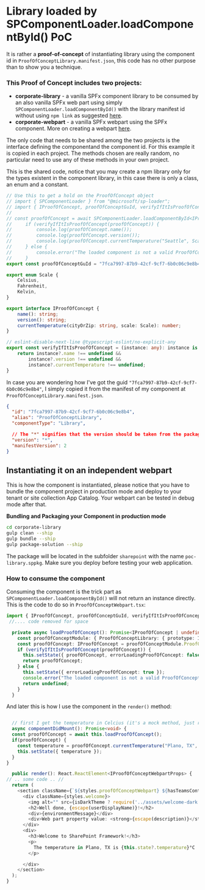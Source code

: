 # Library loaded by SPComponentLoader.loadComponentById() PoC

It is rather a **proof-of-concept** of instantiating library using the component id in ```ProofOfConceptLibrary.manifest.json```, this code has no other purpose than to show you a technique.

### This Proof of Concept includes two projects:

- **corporate-library** - a vanilla SPFx component library to be consumed by an also vanilla SPFx web part using simply ```SPComponentLoader.loadComponentById()``` with the library manifest id without using ```npm link``` as suggested [here](https://learn.microsoft.com/en-us/sharepoint/dev/spfx/library-component-tutorial).
- **corporate-webpart** - a vanilla SPFx webpart using the SPFx component. More on creating a webpart [here](https://learn.microsoft.com/en-us/sharepoint/dev/spfx/web-parts/get-started/build-a-hello-world-web-part#to-create-a-new-web-part-project).


The only code that needs to be shared among the two projects is the interface defining the componentand the component id. For this example it is copied in each project. The methods chosen are really random, no particular need to use any of these methods in your own project.

This is the shared code, notice that you may create a npm library only for the types existent in the component library, in this case there is only a class, an enum and a constant.

```typescript
// Use this to get a hold on the ProofOfConcept object
// import { SPComponentLoader } from "@microsoft/sp-loader";
// import { IProofOfConcept, proofOfConceptGuId, verifyIfItIsProofOfConcept } from "../common/ProofOfConceptTypes";
//
// const proofOfConcept = await SPComponentLoader.loadComponentById<IProofOfConcept>(proofOfConceptGuId); {
//     if (verifyIfItIsProofOfConcept(proofOfConcept)) {
//         console.log(proofOfConcept.name());
//         console.log(proofOfConcept.version());
//         console.log(proofOfConcept.currentTemperature("Seattle", Scale.Celsius));
//     } else {
//         console.error("The loaded component is not a valid ProofOfConcept");
//     }
export const proofOfConceptGuId = "7fca7997-87b9-42cf-9cf7-6b0c06c9e8b4";

export enum Scale {
    Celsius,
    Fahrenheit,
    Kelvin,
}

export interface IProofOfConcept {
    name(): string;
    version(): string;
    currentTemperature(cityOrZip: string, scale: Scale): number;
}

// eslint-disable-next-line @typescript-eslint/no-explicit-any
export const verifyIfItIsProofOfConcept = (instance: any): instance is IProofOfConcept => {
    return instance?.name !== undefined &&
        instance?.version !== undefined &&
        instance?.currentTemperature !== undefined;
}
```
In case you are wondering how I've got the guid ```"7fca7997-87b9-42cf-9cf7-6b0c06c9e8b4"```, I simply copied it from the manifest of my component at ```ProofOfConceptLibrary.manifest.json```.

```json
{
  "id": "7fca7997-87b9-42cf-9cf7-6b0c06c9e8b4",
  "alias": "ProofOfConceptLibrary",
  "componentType": "Library",

  // The "*" signifies that the version should be taken from the package.json
  "version": "*",
  "manifestVersion": 2
}
```



## Instantiating it on an independent webpart

This is how the component is instantiated, please notice that you have to bundle the component project in production mode and deploy to your tenant or site collection App Catalog. Your webpart can be tested in debug mode after that.

**Bundling and Packaging your Component in production mode**
```bash
cd corporate-library
gulp clean --ship
gulp bundle --ship
gulp package-solution --ship
```
The package will be located in the subfolder ```sharepoint``` with the name ```poc-library.sppkg```. Make sure you deploy before testing your web application.

### How to consume the component

Consuming the component is the trick part as ```SPComponentLoader.loadComponentById()``` will not return an instance directly. This is the code to do so in ```ProofOfConceptWebpart.tsx```:


```typescript
import { IProofOfConcept, proofOfConceptGuId, verifyIfItIsProofOfConcept, Scale } from '../../../common/ProofOfConceptTypes';
 //.... code removed for space

  private async loadProofOfConcept(): Promise<IProofOfConcept | undefined> {
    const proofOfConceptModule: { ProofOfConceptLibrary: { prototype: IProofOfConcept}} = await SPComponentLoader.loadComponentById(proofOfConceptGuId);
    const proofOfConcept: IProofOfConcept = proofOfConceptModule.ProofOfConceptLibrary.prototype;
    if (verifyIfItIsProofOfConcept(proofOfConcept)) {
      this.setState({ proofOfConcept, errorLoadingProofOfConcept: false });
      return proofOfConcept;
    } else {
      this.setState({ errorLoadingProofOfConcept: true });
      console.error("The loaded component is not a valid ProofOfConcept or is undefined");
      return undefined;
    }
  }
  ```

  And later this is how I use the component in the ```render()``` method:

  ```typescript

    // first I get the temperature in Celcius (it's a mock method, just returning a random number)
    async componentDidMount(): Promise<void> {
    const proofOfConcept = await this.loadProofOfConcept();
    if(proofOfConcept) {
      const temperature = proofOfConcept.currentTemperature("Plano, TX", Scale.Celsius);
      this.setState({ temperature });
    }
  }

    public render(): React.ReactElement<IProofOfConceptWebpartProps> {
// .. some code .. //
    return (
      <section className={`${styles.proofOfConceptWebpart} ${hasTeamsContext ? styles.teams : ''}`}>
        <div className={styles.welcome}>
          <img alt="" src={isDarkTheme ? require('../assets/welcome-dark.png') : require('../assets/welcome-light.png')} className={styles.welcomeImage} />
          <h2>Well done, {escape(userDisplayName)}!</h2>
          <div>{environmentMessage}</div>
          <div>Web part property value: <strong>{escape(description)}</strong></div>
        </div>
        <div>
          <h3>Welcome to SharePoint Framework!</h3>
          <p>
            The temperature in Plano, TX is {this.state?.temperature}°C
          </p>

        </div>
      </section>
    );
  }

  ```